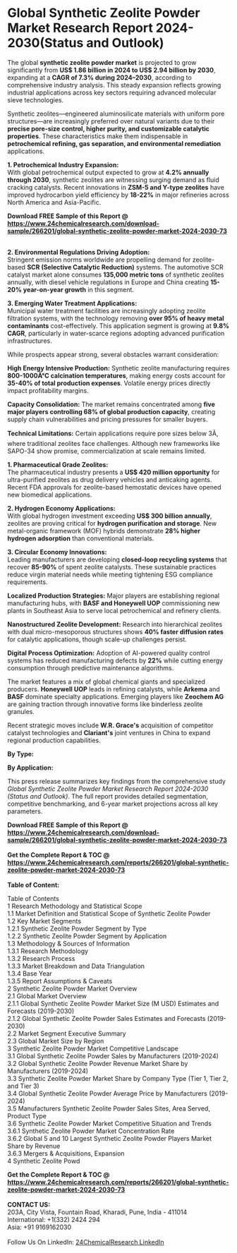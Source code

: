 <h1>Global Synthetic Zeolite Powder Market Research Report 2024-2030(Status and Outlook)</h1><p>The global <strong>synthetic zeolite powder market</strong> is projected to grow significantly from <strong>US$ 1.86 billion in 2024 to US$ 2.94 billion by 2030</strong>, expanding at a <strong>CAGR of 7.3% during 2024–2030</strong>, according to comprehensive industry analysis. This steady expansion reflects growing industrial applications across key sectors requiring advanced molecular sieve technologies.</p><p>Synthetic zeolites—engineered aluminosilicate materials with uniform pore structures—are increasingly preferred over natural variants due to their <strong>precise pore-size control, higher purity, and customizable catalytic properties</strong>. These characteristics make them indispensable in <strong>petrochemical refining, gas separation, and environmental remediation</strong> applications.</p><p><strong>1. Petrochemical Industry Expansion:</strong><br>
With global petrochemical output expected to grow at <strong>4.2% annually through 2030</strong>, synthetic zeolites are witnessing surging demand as fluid cracking catalysts. Recent innovations in <strong>ZSM-5 and Y-type zeolites</strong> have improved hydrocarbon yield efficiency by <strong>18-22%</strong> in major refineries across North America and Asia-Pacific.</p><div><b>Download FREE Sample of this Report @ 
            <a href="https://www.24chemicalresearch.com/download-sample/266201/global-synthetic-zeolite-powder-market-2024-2030-73">
            https://www.24chemicalresearch.com/download-sample/266201/global-synthetic-zeolite-powder-market-2024-2030-73</a></b></div><br><p><strong>2. Environmental Regulations Driving Adoption:</strong><br>
Stringent emission norms worldwide are propelling demand for zeolite-based <strong>SCR (Selective Catalytic Reduction)</strong> systems. The automotive SCR catalyst market alone consumes <strong>135,000 metric tons</strong> of synthetic zeolites annually, with diesel vehicle regulations in Europe and China creating <strong>15-20% year-on-year growth</strong> in this segment.</p><p><strong>3. Emerging Water Treatment Applications:</strong><br>
Municipal water treatment facilities are increasingly adopting zeolite filtration systems, with the technology removing <strong>over 95% of heavy metal contaminants</strong> cost-effectively. This application segment is growing at <strong>9.8% CAGR</strong>, particularly in water-scarce regions adopting advanced purification infrastructures.</p><p>While prospects appear strong, several obstacles warrant consideration:</p><p><strong>High Energy Intensive Production:</strong> Synthetic zeolite manufacturing requires <strong>800-1000Â°C calcination temperatures</strong>, making energy costs account for <strong>35-40% of total production expenses</strong>. Volatile energy prices directly impact profitability margins.</p><p><strong>Capacity Consolidation:</strong> The market remains concentrated among <strong>five major players controlling 68% of global production capacity</strong>, creating supply chain vulnerabilities and pricing pressures for smaller buyers.</p><p><strong>Technical Limitations:</strong> Certain applications require pore sizes below 3Ã, where traditional zeolites face challenges. Although new frameworks like SAPO-34 show promise, commercialization at scale remains limited.</p><p><strong>1. Pharmaceutical Grade Zeolites:</strong><br>
The pharmaceutical industry presents a <strong>US$ 420 million opportunity</strong> for ultra-purified zeolites as drug delivery vehicles and anticaking agents. Recent FDA approvals for zeolite-based hemostatic devices have opened new biomedical applications.</p><p><strong>2. Hydrogen Economy Applications:</strong><br>
With global hydrogen investment exceeding <strong>US$ 300 billion annually</strong>, zeolites are proving critical for <strong>hydrogen purification and storage</strong>. New metal-organic framework (MOF) hybrids demonstrate <strong>28% higher hydrogen adsorption</strong> than conventional materials.</p><p><strong>3. Circular Economy Innovations:</strong><br>
Leading manufacturers are developing <strong>closed-loop recycling systems</strong> that recover <strong>85-90%</strong> of spent zeolite catalysts. These sustainable practices reduce virgin material needs while meeting tightening ESG compliance requirements.</p><p><strong>Localized Production Strategies:</strong> Major players are establishing regional manufacturing hubs, with <strong>BASF and Honeywell UOP</strong> commissioning new plants in Southeast Asia to serve local petrochemical and refinery clients.</p><p><strong>Nanostructured Zeolite Development:</strong> Research into hierarchical zeolites with dual micro-mesoporous structures shows <strong>40% faster diffusion rates</strong> for catalytic applications, though scale-up challenges persist.</p><p><strong>Digital Process Optimization:</strong> Adoption of AI-powered quality control systems has reduced manufacturing defects by <strong>22%</strong> while cutting energy consumption through predictive maintenance algorithms.</p><p>The market features a mix of global chemical giants and specialized producers. <strong>Honeywell UOP</strong> leads in refining catalysts, while <strong>Arkema</strong> and <strong>BASF</strong> dominate specialty applications. Emerging players like <strong>Zeochem AG</strong> are gaining traction through innovative forms like binderless zeolite granules.</p><p>Recent strategic moves include <strong>W.R. Grace's</strong> acquisition of competitor catalyst technologies and <strong>Clariant's</strong> joint ventures in China to expand regional production capabilities.</p><p><strong>By Type:</strong></p><p><strong>By Application:</strong></p><p>This press release summarizes key findings from the comprehensive study <em>Global Synthetic Zeolite Powder Market Research Report 2024-2030 (Status and Outlook)</em>. The full report provides detailed segmentation, competitive benchmarking, and 6-year market projections across all key parameters.</p><div><b>Download FREE Sample of this Report @ 
            <a href="https://www.24chemicalresearch.com/download-sample/266201/global-synthetic-zeolite-powder-market-2024-2030-73">
            https://www.24chemicalresearch.com/download-sample/266201/global-synthetic-zeolite-powder-market-2024-2030-73</a></b></div><br><div><b>Get the Complete Report & TOC @ 
            <a href="https://www.24chemicalresearch.com/reports/266201/global-synthetic-zeolite-powder-market-2024-2030-73">
            https://www.24chemicalresearch.com/reports/266201/global-synthetic-zeolite-powder-market-2024-2030-73</a></b></div><br>
            <b>Table of Content:</b><p>Table of Contents<br />
1 Research Methodology and Statistical Scope<br />
1.1 Market Definition and Statistical Scope of Synthetic Zeolite Powder<br />
1.2 Key Market Segments<br />
1.2.1 Synthetic Zeolite Powder Segment by Type<br />
1.2.2 Synthetic Zeolite Powder Segment by Application<br />
1.3 Methodology & Sources of Information<br />
1.3.1 Research Methodology<br />
1.3.2 Research Process<br />
1.3.3 Market Breakdown and Data Triangulation<br />
1.3.4 Base Year<br />
1.3.5 Report Assumptions & Caveats<br />
2 Synthetic Zeolite Powder Market Overview<br />
2.1 Global Market Overview<br />
2.1.1 Global Synthetic Zeolite Powder Market Size (M USD) Estimates and Forecasts (2019-2030)<br />
2.1.2 Global Synthetic Zeolite Powder Sales Estimates and Forecasts (2019-2030)<br />
2.2 Market Segment Executive Summary<br />
2.3 Global Market Size by Region<br />
3 Synthetic Zeolite Powder Market Competitive Landscape<br />
3.1 Global Synthetic Zeolite Powder Sales by Manufacturers (2019-2024)<br />
3.2 Global Synthetic Zeolite Powder Revenue Market Share by Manufacturers (2019-2024)<br />
3.3 Synthetic Zeolite Powder Market Share by Company Type (Tier 1, Tier 2, and Tier 3)<br />
3.4 Global Synthetic Zeolite Powder Average Price by Manufacturers (2019-2024)<br />
3.5 Manufacturers Synthetic Zeolite Powder Sales Sites, Area Served, Product Type<br />
3.6 Synthetic Zeolite Powder Market Competitive Situation and Trends<br />
3.6.1 Synthetic Zeolite Powder Market Concentration Rate<br />
3.6.2 Global 5 and 10 Largest Synthetic Zeolite Powder Players Market Share by Revenue<br />
3.6.3 Mergers & Acquisitions, Expansion<br />
4 Synthetic Zeolite Powd</p><div><b>Get the Complete Report & TOC @ 
            <a href="https://www.24chemicalresearch.com/reports/266201/global-synthetic-zeolite-powder-market-2024-2030-73">
            https://www.24chemicalresearch.com/reports/266201/global-synthetic-zeolite-powder-market-2024-2030-73</a></b></div><br><b>CONTACT US:</b><br>
            203A, City Vista, Fountain Road, Kharadi, Pune, India - 411014<br>
            International: +1(332) 2424 294<br>
            Asia: +91 9169162030 <br><br>
            Follow Us On LinkedIn: <a href="https://www.linkedin.com/company/24chemicalresearch/">24ChemicalResearch LinkedIn</a>
